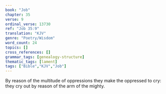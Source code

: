 ```yaml
---
book: "Job"
chapter: 35
verse: 9
ordinal_verse: 13730
ref: "Job 35:9"
translation: "KJV"
genre: "Poetry/Wisdom"
word_count: 24
topics: []
cross_references: []
grammar_tags: [genealogy-structure]
thematic_tags: [lament]
tags: ["Bible","KJV","Job"]
---
```

By reason of the multitude of oppressions they make the oppressed to cry: they cry out by reason of the arm of the mighty.
